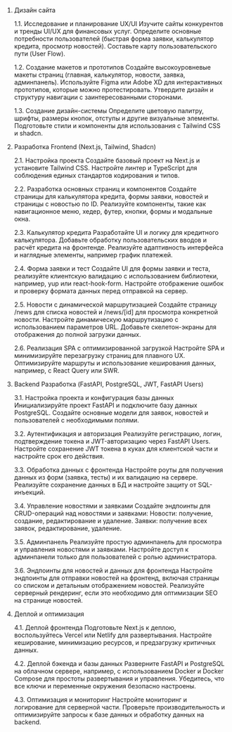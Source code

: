 1. Дизайн сайта

    1.1. Исследование и планирование UX/UI
        Изучите сайты конкурентов и тренды UI/UX для финансовых услуг.
        Определите основные потребности пользователей (быстрая форма заявки, калькулятор кредита, просмотр новостей).
        Составьте карту пользовательского пути (User Flow).

    1.2. Создание макетов и прототипов
        Создайте высокоуровневые макеты страниц (главная, калькулятор, новости, заявка, админпанель).
        Используйте Figma или Adobe XD для интерактивных прототипов, которые можно протестировать.
        Утвердите дизайн и структуру навигации с заинтересованными сторонами.

    1.3. Создание дизайн-системы
        Определите цветовую палитру, шрифты, размеры кнопок, отступы и другие визуальные элементы.
        Подготовьте стили и компоненты для использования с Tailwind CSS и shadcn.

2. Разработка Frontend (Next.js, Tailwind, Shadcn)

    2.1. Настройка проекта
        Создайте базовый проект на Next.js и установите Tailwind CSS.
        Настройте линтер и TypeScript для соблюдения единых стандартов кодирования и типов.

    2.2. Разработка основных страниц и компонентов
        Создайте страницы для калькулятора кредита, формы заявки, новостей и страницы с новостью по ID.
        Реализуйте компоненты, такие как навигационное меню, хедер, футер, кнопки, формы и модальные окна.

    2.3. Калькулятор кредита
        Разработайте UI и логику для кредитного калькулятора.
        Добавьте обработку пользовательских вводов и расчёт кредита на фронтенде.
        Реализуйте адаптивность интерфейса и наглядные элементы, например график платежей.

    2.4. Форма заявки и тест
        Создайте UI для формы заявки и теста, реализуйте клиентскую валидацию с использованием библиотеки, например, yup или react-hook-form.
        Настройте отображение ошибок и проверку формата данных перед отправкой на сервер.

    2.5. Новости с динамической маршрутизацией
        Создайте страницу /news для списка новостей и /news/[id] для просмотра конкретной новости.
        Настройте динамическую маршрутизацию с использованием параметров URL.
        Добавьте скелетон-экраны для отображения до полной загрузки данных.

    2.6. Реализация SPA с оптимизированной загрузкой
        Настройте SPA и минимизируйте перезагрузку страниц для плавного UX.
        Оптимизируйте маршруты и использование кеширования данных, например, с React Query или SWR.

3. Backend Разработка (FastAPI, PostgreSQL, JWT, FastAPI Users)

    3.1. Настройка проекта и конфигурация базы данных
        Инициализируйте проект FastAPI и подключите базу данных PostgreSQL.
        Создайте основные модели для заявок, новостей и пользователей с необходимыми полями.

    3.2. Аутентификация и авторизация
        Реализуйте регистрацию, логин, подтверждение токена и JWT-авторизацию через FastAPI Users.
        Настройте сохранение JWT токена в куках для клиентской части и настройте срок его действия.

    3.3. Обработка данных с фронтенда
        Настройте роуты для получения данных из форм (заявка, тесты) и их валидацию на сервере.
        Реализуйте сохранение данных в БД и настройте защиту от SQL-инъекций.

    3.4. Управление новостями и заявками
        Создайте эндпоинты для CRUD-операций над новостями и заявками:
            Новости: получение, создание, редактирование и удаление.
            Заявки: получение всех заявок, редактирование, удаление.

    3.5. Админпанель
        Реализуйте простую админпанель для просмотра и управления новостями и заявками.
        Настройте доступ к админпанели только для пользователей с ролью администратора.

    3.6. Эндпоинты для новостей и данных для фронтенда
        Настройте эндпоинты для отправки новостей на фронтенд, включая страницы со списком и детальным отображением новостей.
        Реализуйте серверный рендеринг, если это необходимо для оптимизации SEO на странице новостей.

4. Деплой и оптимизация

    4.1. Деплой фронтенда
        Подготовьте Next.js к деплою, воспользуйтесь Vercel или Netlify для развертывания.
        Настройте кеширование, минимизацию ресурсов, и предзагрузку критичных данных.

    4.2. Деплой бэкенда и базы данных
        Разверните FastAPI и PostgreSQL на облачном сервере, например, с использованием Docker и Docker Compose для простоты развертывания и управления.
        Убедитесь, что все ключи и переменные окружения безопасно настроены.

    4.3. Оптимизация и мониторинг
        Настройте мониторинг и логирование для серверной части.
        Проверьте производительность и оптимизируйте запросы к базе данных и обработку данных на backend.